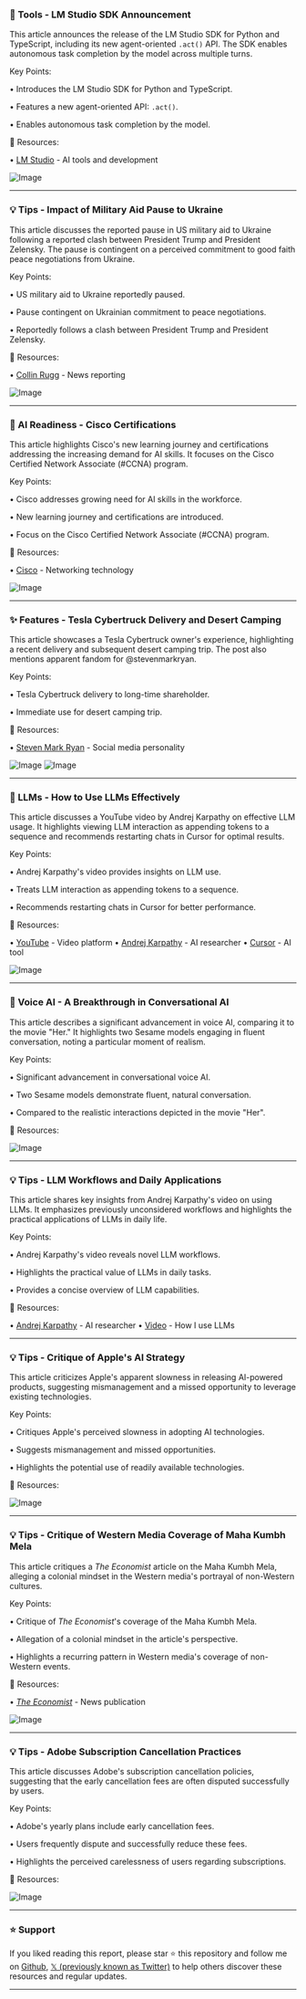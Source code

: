 ### 🚀 Tools - LM Studio SDK Announcement

This article announces the release of the LM Studio SDK for Python and TypeScript, including its new agent-oriented `.act()` API.  The SDK enables autonomous task completion by the model across multiple turns.

Key Points:

• Introduces the LM Studio SDK for Python and TypeScript.

• Features a new agent-oriented API: `.act()`.

• Enables autonomous task completion by the model.


🔗 Resources:

• [LM Studio](https://x.com/lmstudio) - AI tools and development

![Image](https://pbs.twimg.com/media/GlIxSWWWcAA9Qr5?format=jpg&name=small)

---
### 💡 Tips -  Impact of Military Aid Pause to Ukraine

This article discusses the reported pause in US military aid to Ukraine following a reported clash between President Trump and President Zelensky. The pause is contingent on a perceived commitment to good faith peace negotiations from Ukraine.

Key Points:

• US military aid to Ukraine reportedly paused.

• Pause contingent on Ukrainian commitment to peace negotiations.

• Reportedly follows a clash between President Trump and President Zelensky.


🔗 Resources:

• [Collin Rugg](https://x.com/CollinRugg) - News reporting

![Image](https://pbs.twimg.com/ext_tw_video_thumb/1896713328338010112/pu/img/xH_wNVYJsR84gYFD.jpg)

---
### 🤖 AI Readiness - Cisco Certifications

This article highlights Cisco's new learning journey and certifications addressing the increasing demand for AI skills.  It focuses on the Cisco Certified Network Associate (#CCNA) program.

Key Points:

• Cisco addresses growing need for AI skills in the workforce.

• New learning journey and certifications are introduced.

• Focus on the Cisco Certified Network Associate (#CCNA) program.


🔗 Resources:

• [Cisco](https://x.com/Cisco) - Networking technology

![Image](https://pbs.twimg.com/media/GlJESB1aYAES1YP?format=jpg&name=small)

---
### ✨ Features - Tesla Cybertruck Delivery and Desert Camping

This article showcases a Tesla Cybertruck owner's experience, highlighting a recent delivery and subsequent desert camping trip.  The post also mentions apparent fandom for @stevenmarkryan.

Key Points:

• Tesla Cybertruck delivery to long-time shareholder.

• Immediate use for desert camping trip.


🔗 Resources:

• [Steven Mark Ryan](https://x.com/stevenmarkryan) -  Social media personality

![Image](https://pbs.twimg.com/media/GlFV3pCX0AAgUfZ?format=jpg&name=small)
![Image](https://pbs.twimg.com/media/GlFV4KAXgAAsGE_?format=jpg&name=small)

---
### 🤖 LLMs -  How to Use LLMs Effectively

This article discusses a YouTube video by Andrej Karpathy on effective LLM usage.  It highlights viewing LLM interaction as appending tokens to a sequence and recommends restarting chats in Cursor for optimal results.

Key Points:

•  Andrej Karpathy's video provides insights on LLM use.

•  Treats LLM interaction as appending tokens to a sequence.

• Recommends restarting chats in Cursor for better performance.


🔗 Resources:

• [YouTube](https://x.com/YouTube) - Video platform
• [Andrej Karpathy](https://x.com/karpathy) - AI researcher
• [Cursor](https://x.com/cursor_ai) - AI tool

![Image](https://pbs.twimg.com/media/GlHetRvWsAEiknZ?format=jpg&name=small)

---
### 🤖 Voice AI -  A Breakthrough in Conversational AI

This article describes a significant advancement in voice AI, comparing it to the movie "Her."  It highlights two Sesame models engaging in fluent conversation, noting a particular moment of realism.

Key Points:

•  Significant advancement in conversational voice AI.

•  Two Sesame models demonstrate fluent, natural conversation.

•  Compared to the realistic interactions depicted in the movie "Her".


🔗 Resources:

![Image](https://pbs.twimg.com/amplify_video_thumb/1896048752672325632/img/s8m3ob7uF23TLfI5.jpg)

---
### 💡 Tips -  LLM Workflows and Daily Applications

This article shares key insights from Andrej Karpathy's video on using LLMs. It emphasizes previously unconsidered workflows and highlights the practical applications of LLMs in daily life.

Key Points:

•  Andrej Karpathy's video reveals novel LLM workflows.

•  Highlights the practical value of LLMs in daily tasks.

•  Provides a concise overview of LLM capabilities.


🔗 Resources:

• [Andrej Karpathy](https://x.com/karpathy) - AI researcher
• [Video](https://youtube.com/watch?v=EWvNQjAaOHw) - How I use LLMs


---
### 💡 Tips -  Critique of Apple's AI Strategy

This article criticizes Apple's apparent slowness in releasing AI-powered products, suggesting mismanagement and a missed opportunity to leverage existing technologies.

Key Points:

•  Critiques Apple's perceived slowness in adopting AI technologies.

•  Suggests mismanagement and missed opportunities.

•  Highlights the potential use of readily available technologies.


🔗 Resources:

![Image](https://pbs.twimg.com/media/GlC9SHyXwAAO3Vk?format=jpg&name=small)

---
### 💡 Tips -  Critique of Western Media Coverage of Maha Kumbh Mela

This article critiques a *The Economist* article on the Maha Kumbh Mela, alleging a colonial mindset in the Western media's portrayal of non-Western cultures.

Key Points:

•  Critique of *The Economist*'s coverage of the Maha Kumbh Mela.

•  Allegation of a colonial mindset in the article's perspective.

•  Highlights a recurring pattern in Western media's coverage of non-Western events.


🔗 Resources:

• [*The Economist*](https://x.com/TheEconomist) - News publication

![Image](https://pbs.twimg.com/media/GlDYPaeaUAAAyjO?format=jpg&name=small)

---
### 💡 Tips - Adobe Subscription Cancellation Practices

This article discusses Adobe's subscription cancellation policies, suggesting that the early cancellation fees are often disputed successfully by users.

Key Points:

•  Adobe's yearly plans include early cancellation fees.

•  Users frequently dispute and successfully reduce these fees.

•  Highlights the perceived carelessness of users regarding subscriptions.


🔗 Resources:

![Image](https://pbs.twimg.com/media/GlCgB8gW8AAAyfF?format=jpg&name=small)


---

### ⭐️ Support

If you liked reading this report, please star ⭐️ this repository and follow me on [Github](https://github.com/Drix10), [𝕏 (previously known as Twitter)](https://x.com/DRIX_10_) to help others discover these resources and regular updates.

---